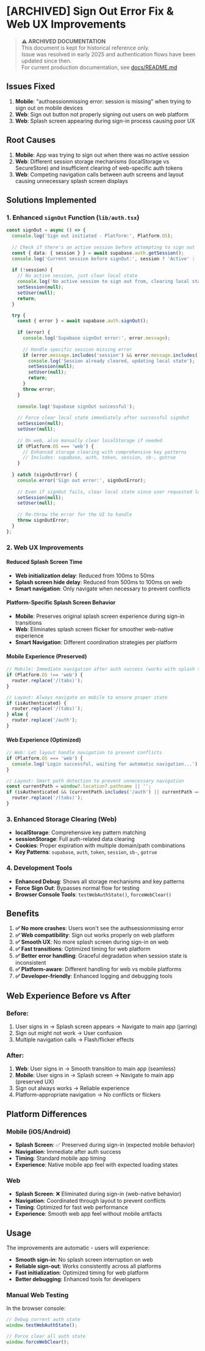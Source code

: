 # [ARCHIVED] Sign Out Error Fix & Web UX Improvements

> **⚠️ ARCHIVED DOCUMENTATION**  
> This document is kept for historical reference only.  
> Issue was resolved in early 2025 and authentication flows have been updated since then.  
> For current production documentation, see [docs/README.md](README.md)

## Issues Fixed
1. **Mobile**: "authsessionmissing error: session is missing" when trying to sign out on mobile devices
2. **Web**: Sign out button not properly signing out users on web platform
3. **Web**: Splash screen appearing during sign-in process causing poor UX

## Root Causes
1. **Mobile**: App was trying to sign out when there was no active session
2. **Web**: Different session storage mechanisms (localStorage vs SecureStore) and insufficient clearing of web-specific auth tokens
3. **Web**: Competing navigation calls between auth screens and layout causing unnecessary splash screen displays

## Solutions Implemented

### 1. Enhanced `signOut` Function (`lib/auth.tsx`)
```typescript
const signOut = async () => {
  console.log('Sign out initiated - Platform:', Platform.OS);
  
  // Check if there's an active session before attempting to sign out
  const { data: { session } } = await supabase.auth.getSession();
  console.log('Current session before signOut:', session ? 'Active' : 'None');
  
  if (!session) {
    // No active session, just clear local state
    console.log('No active session to sign out from, clearing local state');
    setSession(null);
    setUser(null);
    return;
  }

  try {
    const { error } = await supabase.auth.signOut();
    
    if (error) {
      console.log('Supabase signOut error:', error.message);
      
      // Handle specific session missing error
      if (error.message.includes('session') && error.message.includes('missing')) {
        console.log('Session already cleared, updating local state');
        setSession(null);
        setUser(null);
        return;
      }
      throw error;
    }
    
    console.log('Supabase signOut successful');
    
    // Force clear local state immediately after successful signOut
    setSession(null);
    setUser(null);
    
    // On web, also manually clear localStorage if needed
    if (Platform.OS === 'web') {
      // Enhanced storage clearing with comprehensive key patterns
      // Includes: supabase, auth, token, session, sb-, gotrue
    }
    
  } catch (signOutError) {
    console.error('Sign out error:', signOutError);
    
    // Even if signOut fails, clear local state since user requested logout
    setSession(null);
    setUser(null);
    
    // Re-throw the error for the UI to handle
    throw signOutError;
  }
};
```

### 2. Web UX Improvements

#### **Reduced Splash Screen Time**
- **Web initialization delay**: Reduced from 100ms to 50ms
- **Splash screen hide delay**: Reduced from 500ms to 100ms on web
- **Smart navigation**: Only navigate when necessary to prevent conflicts

#### **Platform-Specific Splash Screen Behavior**
- **Mobile**: Preserves original splash screen experience during sign-in transitions
- **Web**: Eliminates splash screen flicker for smoother web-native experience
- **Smart Navigation**: Different coordination strategies per platform

#### **Mobile Experience (Preserved)**
```typescript
// Mobile: Immediate navigation after auth success (works with splash screens)
if (Platform.OS !== 'web') {
  router.replace('/(tabs)');
}

// Layout: Always navigate on mobile to ensure proper state
if (isAuthenticated) {
  router.replace('/(tabs)');
} else {
  router.replace('/auth');
}
```

#### **Web Experience (Optimized)**
```typescript
// Web: Let layout handle navigation to prevent conflicts
if (Platform.OS === 'web') {
  console.log('Login successful, waiting for automatic navigation...');
}

// Layout: Smart path detection to prevent unnecessary navigation
const currentPath = window?.location?.pathname || '';
if (isAuthenticated && (currentPath.includes('/auth') || currentPath === '/')) {
  router.replace('/(tabs)');
}
```

### 3. Enhanced Storage Clearing (Web)
- **localStorage**: Comprehensive key pattern matching
- **sessionStorage**: Full auth-related data clearing  
- **Cookies**: Proper expiration with multiple domain/path combinations
- **Key Patterns**: `supabase`, `auth`, `token`, `session`, `sb-`, `gotrue`

### 4. Development Tools
- **Enhanced Debug**: Shows all storage mechanisms and key patterns
- **Force Sign Out**: Bypasses normal flow for testing
- **Browser Console Tools**: `testWebAuthState()`, `forceWebClear()`

## Benefits
1. **✅ No more crashes**: Users won't see the authsessionmissing error
2. **✅ Web compatibility**: Sign out works properly on web platform
3. **✅ Smooth UX**: No more splash screen during sign-in on web
4. **✅ Fast transitions**: Optimized timing for web platform
5. **✅ Better error handling**: Graceful degradation when session state is inconsistent
6. **✅ Platform-aware**: Different handling for web vs mobile platforms
7. **✅ Developer-friendly**: Enhanced logging and debugging tools

## Web Experience Before vs After

### **Before:**
1. User signs in → Splash screen appears → Navigate to main app (jarring)
2. Sign out might not work → User confusion
3. Multiple navigation calls → Flash/flicker effects

### **After:**
1. **Web**: User signs in → Smooth transition to main app (seamless)
2. **Mobile**: User signs in → Splash screen → Navigate to main app (preserved UX)
3. Sign out always works → Reliable experience
4. Platform-appropriate navigation → No conflicts or flickers

## Platform Differences

### **Mobile (iOS/Android)**
- **Splash Screen**: ✅ Preserved during sign-in (expected mobile behavior)
- **Navigation**: Immediate after auth success
- **Timing**: Standard mobile app timing
- **Experience**: Native mobile app feel with expected loading states

### **Web**
- **Splash Screen**: ❌ Eliminated during sign-in (web-native behavior)  
- **Navigation**: Coordinated through layout to prevent conflicts
- **Timing**: Optimized for fast web performance
- **Experience**: Smooth web app feel without mobile artifacts

## Usage
The improvements are automatic - users will experience:
- **Smooth sign-in**: No splash screen interruption on web
- **Reliable sign-out**: Works consistently across all platforms  
- **Fast initialization**: Optimized timing for web platform
- **Better debugging**: Enhanced tools for developers

### Manual Web Testing
In the browser console:
```javascript
// Debug current auth state
window.testWebAuthState();

// Force clear all auth state
window.forceWebClear();
```
